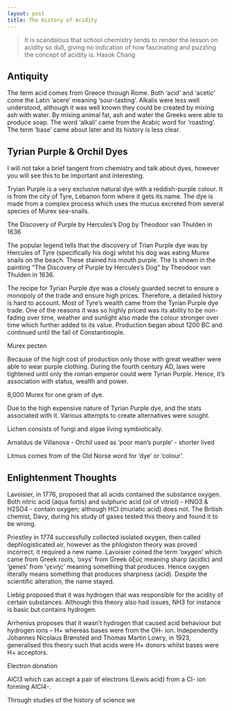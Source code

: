 ```yaml
---
layout: post
title: The History of Acidity
---
```

>It is scandalous that school chemistry tends to render the lesson on acidity so dull, giving no indication of how fascinating and puzzling the concept of acidity is. Hasok Chang

## Antiquity

The term acid comes from Greece through Rome. Both ‘acid’ and ‘acetic’ come the Latin ‘acere’ meaning ‘sour-tasting’. Alkalis were less well understood, although it was well known they could be created by mixing ash with water. By mixing animal fat, ash and water the Greeks were able to produce soap. The word ‘alkali’ came from the Arabic word for ‘roasting’. The term ‘base’ came about later and its history is less clear.  

## Tyrian Purple & Orchil Dyes

I will not take a brief tangent from chemistry and talk about dyes, however you will see this to be important and interesting.

Tryian Purple is a very exclusive natural dye with a reddish-purple colour. It is from the city of Tyre, Lebanon form where it gets its name. The dye is made from a complex process which uses the mucus excreted from several species of Murex sea-snails.

The Discovery of Purple by Hercules’s Dog
by Theodoor van Thulden in 1636

The popular legend tells that the discovery of Trian Purple dye was by Hercules of Tyre (specifically his dog) whilst his dog was eating Murex snails on the beach. These stained his mouth purple. The Is shown in the painting “The Discovery of Purple by Hercules’s Dog” by Theodoor van Thulden in 1636.

The recipe for Tyrian Purple dye was a closely guarded secret to ensure a monopoly of the trade and ensure high prices. Therefore, a detailed history is hard to account. Most of Tyre’s wealth came from the Tyrian Purple dye trade. One of the reasons it was so highly priced was its ability to be non-fading over time, weather and sunlight also made the colour stronger over time which further added to its value. Production began about 1200 BC and continued until the fall of Constantinople.

Murex pecten

Because of the high cost of production only those with great weather were able to wear purple clothing. During the fourth century AD, laws were tightened until only the roman emperor could were Tyrian Purple. Hence, it’s association with status, wealth and power.

8,000 Murex for one gram of dye.

Due to the high expensive nature of Tyrian Purple dye, and the stats associated with it. Various attempts to create alternatives were sought.

Lichen consists of fungi and algae living symbiotically.  

Arnaldus de Villanova - Orchil used as ‘poor man’s purple’ - shorter lived

Litmus comes from of the Old Norse word for ‘dye’ or ‘colour’.  

## Enlightenment Thoughts

Lavoisier, in 1776, proposed that all acids contained the substance oxygen. Both nitric acid (aqua fortis) and sulphuric acid (oil of vitriol) - HNO3 & H2SO4 - contain oxygen; although HCl (muriatic acid) does not. The British chemist, Davy, during his study of gases tested this theory and found it to be wrong.

Priestley in 1774 successfully collected isolated oxygen, then called dephlogisticated air, however as the phlogiston theory was proved incorrect, it required a new name. Lavoisier coined the term ‘oxygen’ which came from Greek roots, ‘oxys’ from Greek ὀξύς meaning sharp (acidic) and ‘genes’ from ‘γενής’ meaning something that produces. Hence oxygen literally means something that produces sharpness (acid). Despite the scientific alteration, the name stayed.

Liebig proposed that it was hydrogen that was responsible for the acidity of certain substances. Although this theory also had issues, NH3 for instance is basic but contains hydrogen.

Arrhenius proposes that it wasn’t hydrogen that caused acid behaviour but hydrogen ions – H+ whereas bases were from the OH- ion. Independently Johannes Nicolaus Brønsted and Thomas Martin Lowry, in 1923, generalised this theory such that acids were H+ donors whilst bases were H+ acceptors.

Electron donation

AlCl3 which can accept a pair of electrons (Lewis acid) from a Cl- ion forming AlCl4-.  

Through studies of the history of science we  
